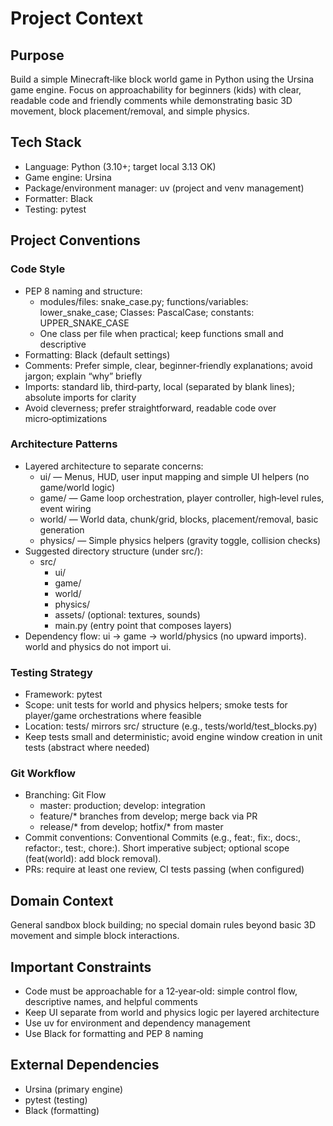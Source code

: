 # Project Context

## Purpose
Build a simple Minecraft‑like block world game in Python using the Ursina game engine. Focus on approachability for beginners (kids) with clear, readable code and friendly comments while demonstrating basic 3D movement, block placement/removal, and simple physics.

## Tech Stack
- Language: Python (3.10+; target local 3.13 OK)
- Game engine: Ursina
- Package/environment manager: uv (project and venv management)
- Formatter: Black
- Testing: pytest

## Project Conventions

### Code Style
- PEP 8 naming and structure:
  - modules/files: snake_case.py; functions/variables: lower_snake_case; Classes: PascalCase; constants: UPPER_SNAKE_CASE
  - One class per file when practical; keep functions small and descriptive
- Formatting: Black (default settings)
- Comments: Prefer simple, clear, beginner‑friendly explanations; avoid jargon; explain “why” briefly
- Imports: standard lib, third‑party, local (separated by blank lines); absolute imports for clarity
- Avoid cleverness; prefer straightforward, readable code over micro‑optimizations

### Architecture Patterns
- Layered architecture to separate concerns:
  - ui/ — Menus, HUD, user input mapping and simple UI helpers (no game/world logic)
  - game/ — Game loop orchestration, player controller, high‑level rules, event wiring
  - world/ — World data, chunk/grid, blocks, placement/removal, basic generation
  - physics/ — Simple physics helpers (gravity toggle, collision checks)
- Suggested directory structure (under src/):
  - src/
    - ui/
    - game/
    - world/
    - physics/
    - assets/ (optional: textures, sounds)
    - main.py (entry point that composes layers)
- Dependency flow: ui → game → world/physics (no upward imports). world and physics do not import ui.

### Testing Strategy
- Framework: pytest
- Scope: unit tests for world and physics helpers; smoke tests for player/game orchestrations where feasible
- Location: tests/ mirrors src/ structure (e.g., tests/world/test_blocks.py)
- Keep tests small and deterministic; avoid engine window creation in unit tests (abstract where needed)

### Git Workflow
- Branching: Git Flow
  - master: production; develop: integration
  - feature/* branches from develop; merge back via PR
  - release/* from develop; hotfix/* from master
- Commit conventions: Conventional Commits (e.g., feat:, fix:, docs:, refactor:, test:, chore:). Short imperative subject; optional scope (feat(world): add block removal).
- PRs: require at least one review, CI tests passing (when configured)

## Domain Context
General sandbox block building; no special domain rules beyond basic 3D movement and simple block interactions.

## Important Constraints
- Code must be approachable for a 12‑year‑old: simple control flow, descriptive names, and helpful comments
- Keep UI separate from world and physics logic per layered architecture
- Use uv for environment and dependency management
- Use Black for formatting and PEP 8 naming

## External Dependencies
- Ursina (primary engine)
- pytest (testing)
- Black (formatting)
